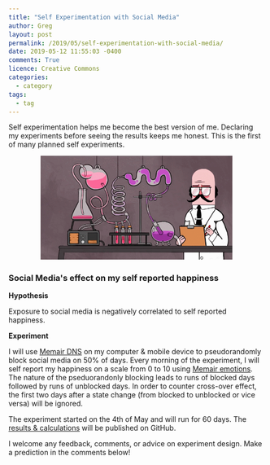 ```yaml
---
title: "Self Experimentation with Social Media"
author: Greg
layout: post
permalink: /2019/05/self-experimentation-with-social-media/
date: 2019-05-12 11:55:03 -0400
comments: True
licence: Creative Commons
categories:
  - category
tags:
  - tag
---
```


Self experimentation helps me become the best version of me. Declaring my experiments before seeing the results keeps me honest. This is the first of many planned self experiments.

<p align="center">
  <img width="75%" height="75%" src="/wp-content/uploads/2019/05/experiment.gif" alt="Experiment GIF" title="Experiment GIF">
</p>

### Social Media's effect on my self reported happiness

**Hypothesis**

Exposure to social media is negatively correlated to self reported happiness.

**Experiment**

I will use [Memair DNS](https://memair.com/dns) on my computer & mobile device to pseudorandomly block social media on 50% of days. Every morning of the experiment, I will self report my happiness on a scale from 0 to 10 using [Memair emotions](https://memair.com). The nature of the pseduorandonly blocking leads to runs of blocked days followed by runs of unblocked days. In order to counter cross-over effect, the first two days after a state change (from blocked to unblocked or vice versa) will be ignored.

The experiment started on the 4th of May and will run for 60 days. The [results & calculations](https://github.com/memair/experiments/blob/master/2019-05-04%20Social%20media%20affect%20on%20self%20reported%20happiness.ipynb) will be published on GitHub.

I welcome any feedback, comments, or advice on experiment design. Make a prediction in the comments below!
